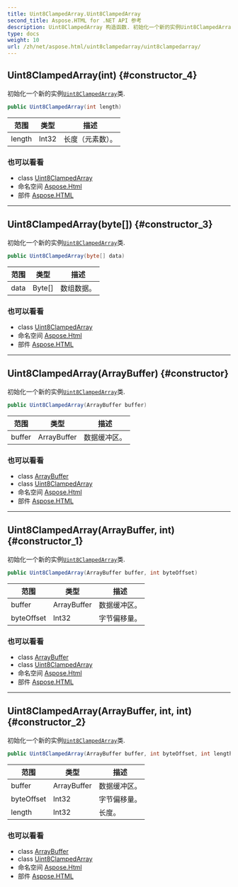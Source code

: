 ```yaml
---
title: Uint8ClampedArray.Uint8ClampedArray
second_title: Aspose.HTML for .NET API 参考
description: Uint8ClampedArray 构造函数. 初始化一个新的实例Uint8ClampedArray类.
type: docs
weight: 10
url: /zh/net/aspose.html/uint8clampedarray/uint8clampedarray/
---
```

## Uint8ClampedArray(int) {#constructor_4}

初始化一个新的实例[`Uint8ClampedArray`](../)类.

```csharp
public Uint8ClampedArray(int length)
```

| 范围 | 类型 | 描述 |
| --- | --- | --- |
| length | Int32 | 长度（元素数）。 |

### 也可以看看

* class [Uint8ClampedArray](../)
* 命名空间 [Aspose.Html](../../uint8clampedarray/)
* 部件 [Aspose.HTML](../../../)

---

## Uint8ClampedArray(byte[]) {#constructor_3}

初始化一个新的实例[`Uint8ClampedArray`](../)类.

```csharp
public Uint8ClampedArray(byte[] data)
```

| 范围 | 类型 | 描述 |
| --- | --- | --- |
| data | Byte[] | 数组数据。 |

### 也可以看看

* class [Uint8ClampedArray](../)
* 命名空间 [Aspose.Html](../../uint8clampedarray/)
* 部件 [Aspose.HTML](../../../)

---

## Uint8ClampedArray(ArrayBuffer) {#constructor}

初始化一个新的实例[`Uint8ClampedArray`](../)类.

```csharp
public Uint8ClampedArray(ArrayBuffer buffer)
```

| 范围 | 类型 | 描述 |
| --- | --- | --- |
| buffer | ArrayBuffer | 数据缓冲区。 |

### 也可以看看

* class [ArrayBuffer](../../arraybuffer/)
* class [Uint8ClampedArray](../)
* 命名空间 [Aspose.Html](../../uint8clampedarray/)
* 部件 [Aspose.HTML](../../../)

---

## Uint8ClampedArray(ArrayBuffer, int) {#constructor_1}

初始化一个新的实例[`Uint8ClampedArray`](../)类.

```csharp
public Uint8ClampedArray(ArrayBuffer buffer, int byteOffset)
```

| 范围 | 类型 | 描述 |
| --- | --- | --- |
| buffer | ArrayBuffer | 数据缓冲区。 |
| byteOffset | Int32 | 字节偏移量。 |

### 也可以看看

* class [ArrayBuffer](../../arraybuffer/)
* class [Uint8ClampedArray](../)
* 命名空间 [Aspose.Html](../../uint8clampedarray/)
* 部件 [Aspose.HTML](../../../)

---

## Uint8ClampedArray(ArrayBuffer, int, int) {#constructor_2}

初始化一个新的实例[`Uint8ClampedArray`](../)类.

```csharp
public Uint8ClampedArray(ArrayBuffer buffer, int byteOffset, int length)
```

| 范围 | 类型 | 描述 |
| --- | --- | --- |
| buffer | ArrayBuffer | 数据缓冲区。 |
| byteOffset | Int32 | 字节偏移量。 |
| length | Int32 | 长度。 |

### 也可以看看

* class [ArrayBuffer](../../arraybuffer/)
* class [Uint8ClampedArray](../)
* 命名空间 [Aspose.Html](../../uint8clampedarray/)
* 部件 [Aspose.HTML](../../../)


